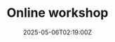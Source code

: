 ---
title: Online workshop
linkTitle: Online workshop
date: '2025-05-06T02:19:00Z'
weight: 1
description: Conduct an online workshop by planning objectives, preparing materials,
  executing the session with interactive elements, and following up with feedback
  and shared resources.
draft: false
ref: online-workshop
---
